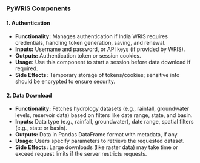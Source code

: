 ### PyWRIS Components

#### 1. **Authentication**
   - **Functionality:** Manages authentication if India WRIS requires credentials, handling token generation, saving, and renewal.
   - **Inputs:** Username and password, or API keys (if provided by WRIS).
   - **Outputs:** Authentication token or session cookies.
   - **Usage:** Use this component to start a session before data download if required.
   - **Side Effects:** Temporary storage of tokens/cookies; sensitive info should be encrypted to ensure security.

#### 2. **Data Download**
   - **Functionality:** Fetches hydrology datasets (e.g., rainfall, groundwater levels, reservoir data) based on filters like date range, state, and basin.
   - **Inputs:** Data type (e.g., rainfall, groundwater), date range, spatial filters (e.g., state or basin).
   - **Outputs:** Data in Pandas DataFrame format with metadata, if any.
   - **Usage:** Users specify parameters to retrieve the requested dataset.
   - **Side Effects:** Large downloads (like raster data) may take time or exceed request limits if the server restricts requests.

